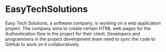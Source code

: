 # EasyTechSolutions
Easy Tech Solutions, a software company, is working on a web application project. The company aims to create certain HTML web pages for the Authentication flow in the project for their client. Developers and programmers in the project development team need to sync the code to GitHub to work on it collaboratively.
